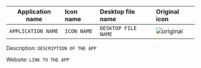 | Application name | Icon name | Desktop file name | Original icon |
| --- | :-- | :-- | :-- |
| `APPLICATION NAME`| `ICON NAME` | `DESKTOP FILE NAME` | ![original](https://cloud.githubusercontent.com/assets/5920259/25233502/e8d0afd4-25d6-11e7-9182-b4102e40ae5a.png) |

Description: `DESCRIPTION OF THE APP`

Website: `LINK TO THE APP`
